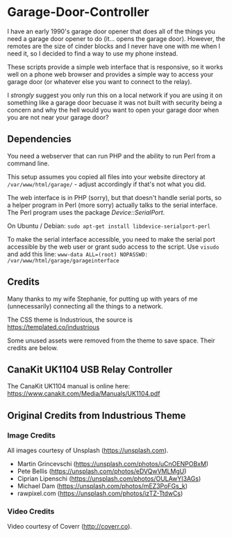 # Garage-Door-Controller

I have an early 1990's garage door opener that does all of the things you need a garage
door opener to do (it... opens the garage door). However, the remotes are the size of
cinder blocks and I never have one with me when I need it, so I decided to find a way to 
use my phone instead. 

These scripts provide a simple web interface that is responsive, so it works well on a 
phone web browser and provides a simple way to access your garage door (or whatever else
you want to connect to the relay).

I *strongly* suggest you only run this on a local network if you are using it on something
like a garage door becuase it was not built with security being a concern and why the hell
would you want to open your garage door when you are not near your garage door? 

## Dependencies

You need a webserver that can run PHP and the ability to run Perl from a command line.

This setup assumes you copied all files into your website directory at
`/var/www/html/garage/` - adjust accordingly if that's not what you did.

The web interface is in PHP (sorry), but that doesn't handle serial ports, so a helper 
program in Perl (more sorry) actually talks to the serial interface. The Perl program
uses the package *Device::SerialPort*.

On Ubuntu / Debian: `sudo apt-get install libdevice-serialport-perl`

To make the serial interface accessible, you need to make the serial port accessible
by the web user or grant sudo access to the script. Use `visudo` and add this line:
`www-data ALL=(root) NOPASSWD: /var/www/html/garage/garageinterface`

## Credits

Many thanks to my wife Stephanie, for putting up with years of me (unnecessarily) connecting
all the things to a network.

The CSS theme is Industrious, the source is https://templated.co/industrious

Some unused assets were removed from the theme to save space. Their credits are below.

## CanaKit UK1104 USB Relay Controller

The CanaKit UK1104 manual is online here: https://www.canakit.com/Media/Manuals/UK1104.pdf

## Original Credits from Industrious Theme

### Image Credits

All images courtesy of Unsplash (https://unsplash.com).

- Martin Grincevschi (https://unsplash.com/photos/uCnOENPOBxM)
- Pete Bellis (https://unsplash.com/photos/eDVQwVMLMgU)
- Ciprian Lipenschi (https://unsplash.com/photos/OULAwYI3AGs)
- Michael Dam (https://unsplash.com/photos/mEZ3PoFGs_k)
- rawpixel.com (https://unsplash.com/photos/izTZ-TtdwCs)

### Video Credits

Video courtesy of Coverr (http://coverr.co).